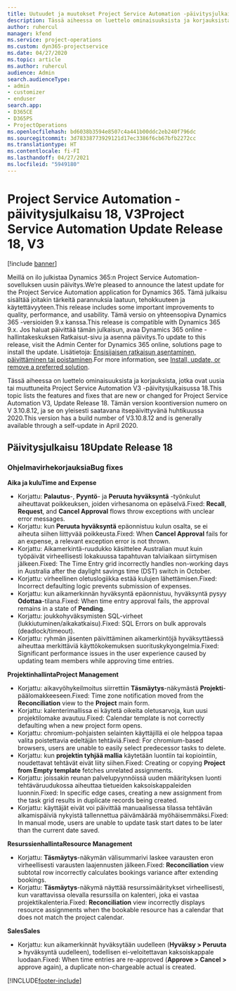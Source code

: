 ```yaml
---
title: Uutuudet ja muutokset Project Service Automation -päivitysjulkaisussa 18, V3
description: Tässä aiheessa on luettelo ominaisuuksista ja korjauksista, jotka ovat käytettävissä Project Service Automation -päivitysjulkaisussa 18, V3.
author: ruhercul
manager: kfend
ms.service: project-operations
ms.custom: dyn365-projectservice
ms.date: 04/27/2020
ms.topic: article
ms.author: ruhercul
audience: Admin
search.audienceType:
- admin
- customizer
- enduser
search.app:
- D365CE
- D365PS
- ProjectOperations
ms.openlocfilehash: bd6038b3594e8507c4a441b00ddc2eb240f796dc
ms.sourcegitcommit: 3d78338773929121d17ec3386f6cb67bfb2272cc
ms.translationtype: HT
ms.contentlocale: fi-FI
ms.lasthandoff: 04/27/2021
ms.locfileid: "5949180"
---
```

# <a name="project-service-automation-update-release-18-v3"></a><span data-ttu-id="73303-103">Project Service Automation -päivitysjulkaisu 18, V3</span><span class="sxs-lookup"><span data-stu-id="73303-103">Project Service Automation Update Release 18, V3</span></span>

[!include [banner](../includes/psa-now-project-operations.md)]

<span data-ttu-id="73303-104">Meillä on ilo julkistaa Dynamics 365:n Project Service Automation-sovelluksen uusin päivitys.</span><span class="sxs-lookup"><span data-stu-id="73303-104">We’re pleased to announce the latest update for the Project Service Automation application for Dynamics 365.</span></span> <span data-ttu-id="73303-105">Tämä julkaisu sisältää joitakin tärkeitä parannuksia laatuun, tehokkuuteen ja käytettävyyteen.</span><span class="sxs-lookup"><span data-stu-id="73303-105">This release includes some important improvements to quality, performance, and usability.</span></span> <span data-ttu-id="73303-106">Tämä versio on yhteensopiva Dynamics 365 -versioiden 9.x kanssa.</span><span class="sxs-lookup"><span data-stu-id="73303-106">This release is compatible with Dynamics 365 9.x.</span></span> <span data-ttu-id="73303-107">Jos haluat päivittää tämän julkaisun, avaa Dynamics 365 online -hallintakeskuksen Ratkaisut-sivu ja asenna päivitys.</span><span class="sxs-lookup"><span data-stu-id="73303-107">To update to this release, visit the Admin Center for Dynamics 365 online, solutions page to install the update.</span></span> <span data-ttu-id="73303-108">Lisätietoja: [Ensisijaisen ratkaisun asentaminen, päivittäminen tai poistaminen](/power-platform/admin/install-remove-preferred-solution).</span><span class="sxs-lookup"><span data-stu-id="73303-108">For more information, see [Install, update, or remove a preferred solution](/power-platform/admin/install-remove-preferred-solution).</span></span>

<span data-ttu-id="73303-109">Tässä aiheessa on luettelo ominaisuuksista ja korjauksista, jotka ovat uusia tai muuttuneita Project Service Automation V3 -päivitysjulkaisussa 18.</span><span class="sxs-lookup"><span data-stu-id="73303-109">This topic lists the features and fixes that are new or changed for Project Service Automation V3, Update Release 18.</span></span> <span data-ttu-id="73303-110">Tämän version koontiversion numero on V 3.10.8.12, ja se on yleisesti saatavana itsepäivittyvänä huhtikuussa 2020.</span><span class="sxs-lookup"><span data-stu-id="73303-110">This version has a build number of V3.10.8.12 and is generally available through a self-update in April 2020.</span></span>

## <a name="update-release-18"></a><span data-ttu-id="73303-111">Päivitysjulkaisu 18</span><span class="sxs-lookup"><span data-stu-id="73303-111">Update Release 18</span></span>

### <a name="bug-fixes"></a><span data-ttu-id="73303-112">Ohjelmavirhekorjauksia</span><span class="sxs-lookup"><span data-stu-id="73303-112">Bug fixes</span></span>

<span data-ttu-id="73303-113">**Aika ja kulu**</span><span class="sxs-lookup"><span data-stu-id="73303-113">**Time and Expense**</span></span>

- <span data-ttu-id="73303-114">Korjattu: **Palautus**-, **Pyyntö**- ja **Peruuta hyväksyntä** -työnkulut aiheuttavat poikkeuksen, joiden virhesanoma on epäselvä.</span><span class="sxs-lookup"><span data-stu-id="73303-114">Fixed: **Recall**, **Request**, and **Cancel Approval** flows throw exceptions with unclear error messages.</span></span>
- <span data-ttu-id="73303-115">Korjattu: kun **Peruuta hyväksyntä** epäonnistuu kulun osalta, se ei aiheuta siihen liittyvää poikkeusta.</span><span class="sxs-lookup"><span data-stu-id="73303-115">Fixed: When **Cancel Approval** fails for an expense, a relevant exception error is not thrown.</span></span>
- <span data-ttu-id="73303-116">Korjattu: Aikamerkintä-ruudukko käsittelee Australian muut kuin työpäivät virheellisesti lokakuussa tapahtuvan talviaikaan siirtymisen jälkeen.</span><span class="sxs-lookup"><span data-stu-id="73303-116">Fixed: The Time Entry grid incorrectly handles non-working days in Australia after the daylight savings time (DST) switch in October.</span></span>
- <span data-ttu-id="73303-117">Korjattu: virheellinen oletuslogiikka estää kulujen lähettämisen.</span><span class="sxs-lookup"><span data-stu-id="73303-117">Fixed: Incorrect defaulting logic prevents submission of expenses.</span></span>
- <span data-ttu-id="73303-118">Korjattu: kun aikamerkinnän hyväksyntä epäonnistuu, hyväksyntä pysyy **Odottaa**-tilana.</span><span class="sxs-lookup"><span data-stu-id="73303-118">Fixed: When time entry approval fails, the approval remains in a state of **Pending**.</span></span>
- <span data-ttu-id="73303-119">Korjattu: joukkohyväksymisten SQL-virheet (lukkiutuminen/aikakatkaisu).</span><span class="sxs-lookup"><span data-stu-id="73303-119">Fixed: SQL Errors on bulk approvals (deadlock/timeout).</span></span>
- <span data-ttu-id="73303-120">Korjattu: ryhmän jäsenten päivittäminen aikamerkintöjä hyväksyttäessä aiheuttaa merkittäviä käyttökokemuksen suorituskykyongelmia.</span><span class="sxs-lookup"><span data-stu-id="73303-120">Fixed: Significant performance issues in the user experience caused by updating team members while approving time entries.</span></span>

<span data-ttu-id="73303-121">**Projektinhallinta**</span><span class="sxs-lookup"><span data-stu-id="73303-121">**Project Management**</span></span>

- <span data-ttu-id="73303-122">Korjattu: aikavyöhykeilmoitus siirrettiin **Täsmäytys**-näkymästä **Projekti**-päälomakkeeseen.</span><span class="sxs-lookup"><span data-stu-id="73303-122">Fixed: Time zone notification moved from the **Reconciliation** view to the **Project** main form.</span></span>
- <span data-ttu-id="73303-123">Korjattu: kalenterimallissa ei käytetä oikeita oletusarvoja, kun uusi projektilomake avautuu.</span><span class="sxs-lookup"><span data-stu-id="73303-123">Fixed: Calendar template is not correctly defaulting when a new project form opens.</span></span>
- <span data-ttu-id="73303-124">Korjattu: chromium-pohjaisten selainten käyttäjillä ei ole helppoa tapaa valita poistettavia edeltäjän tehtäviä.</span><span class="sxs-lookup"><span data-stu-id="73303-124">Fixed: For chromium-based browsers, users are unable to easily select predecessor tasks to delete.</span></span>
- <span data-ttu-id="73303-125">Korjattu: kun **projektin tyhjää mallia** käytetään luontiin tai kopiointiin, noudettavat tehtävät eivät liity siihen.</span><span class="sxs-lookup"><span data-stu-id="73303-125">Fixed: Creating or copying **Project from Empty template** fetches unrelated assignments.</span></span>
- <span data-ttu-id="73303-126">Korjattu: joissakin reunan palvelupyynnöissä uuden määrityksen luonti tehtäväruudukossa aiheuttaa tietueiden kaksoiskappaleiden luonnin.</span><span class="sxs-lookup"><span data-stu-id="73303-126">Fixed: In specific edge cases, creating a new assignment from the task grid results in duplicate records being created.</span></span>
- <span data-ttu-id="73303-127">Korjattu: käyttäjät eivät voi päivittää manuaalisessa tilassa tehtävän alkamispäiviä nykyistä tallennettua päivämäärää myöhäisemmäksi.</span><span class="sxs-lookup"><span data-stu-id="73303-127">Fixed: In manual mode, users are unable to update task start dates to be later than the current date saved.</span></span>

<span data-ttu-id="73303-128">**Resurssienhallinta**</span><span class="sxs-lookup"><span data-stu-id="73303-128">**Resource Management**</span></span>

- <span data-ttu-id="73303-129">Korjattu: **Täsmäytys**-näkymän välisummarivi laskee varausten eron virheellisesti varausten laajennusten jälkeen.</span><span class="sxs-lookup"><span data-stu-id="73303-129">Fixed: **Reconciliation** view subtotal row incorrectly calculates bookings variance after extending bookings.</span></span>
- <span data-ttu-id="73303-130">Korjattu: **Täsmäytys**-näkymä näyttää resurssimääritykset virheellisesti, kun varattavissa olevalla resurssilla on kalenteri, joka ei vastaa projektikalenteria.</span><span class="sxs-lookup"><span data-stu-id="73303-130">Fixed: **Reconciliation** view incorrectly displays resource assignments when the bookable resource has a calendar that does not match the project calendar.</span></span>

<span data-ttu-id="73303-131">**Sales**</span><span class="sxs-lookup"><span data-stu-id="73303-131">**Sales**</span></span>

- <span data-ttu-id="73303-132">Korjattu: kun aikamerkinnät hyväksytään uudelleen (**Hyväksy > Peruuta >** hyväksyntä uudelleen), todellisen ei-veloitettavan kaksoiskappale luodaan.</span><span class="sxs-lookup"><span data-stu-id="73303-132">Fixed: When time entries are re-approved (**Approve > Cancel >** approve again), a duplicate non-chargeable actual is created.</span></span>


[!INCLUDE[footer-include](../includes/footer-banner.md)]